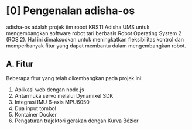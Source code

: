 # **[0] Pengenalan adisha-os**
adisha-os adalah projek tim robot KRSTI Adisha UMS untuk mengembangkan software robot tari berbasis Robot Operating System 2 (ROS 2). Hal ini dimaksudkan untuk meningkatkan fleksibilitas kontrol dan memperbanyak fitur yang dapat membantu dalam mengembangkan robot.

## **A. Fitur**
Beberapa fitur yang telah dikembangkan pada projek ini:
1. Aplikasi web dengan node.js
2. Antarmuka servo melalui Dynamixel SDK
3. Integrasi IMU 6-axis MPU6050
4. Dua input tombol
5. Kontainer Docker
5. Pengaturan trajektori gerakan dengan Kurva Bézier